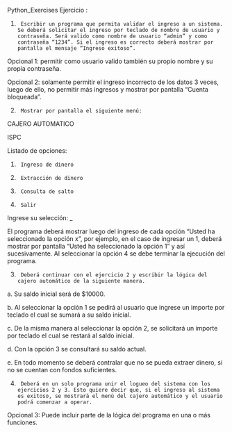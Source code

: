 Python_Exercises
Ejercicio :
1)      Escribir un programa que permita validar el ingreso a un sistema. Se deberá solicitar el ingreso por teclado de nombre de usuario y contraseña. Será valido como nombre de usuario “admin” y como contraseña “1234”. Si el ingreso es correcto deberá mostrar por pantalla el mensaje “Ingreso exitoso”.

Opcional 1: permitir como usuario valido también su propio nombre y su propia contraseña.

Opcional 2: solamente permitir el ingreso incorrecto de los datos 3 veces, luego de ello, no permitir más ingresos y mostrar por pantalla “Cuenta bloqueada”.

2)      Mostrar por pantalla el siguiente menú:

CAJERO AUTOMATICO

ISPC

Listado de opciones:

1)      Ingreso de dinero

2)      Extracción de dinero

3)      Consulta de salto

4)      Salir

Ingrese su selección: _

El programa deberá mostrar luego del ingreso de cada opción “Usted ha seleccionado la opción x”, por ejemplo, en el caso de ingresar un 1, deberá mostrar por pantalla “Usted ha seleccionado la opción 1” y así sucesivamente. Al seleccionar la opción 4 se debe terminar la ejecución del programa.

3)      Deberá continuar con el ejercicio 2 y escribir la lógica del cajero automático de la siguiente manera.

a.       Su saldo inicial será de $10000.

b.       Al seleccionar la opción 1 se pedirá al usuario que ingrese un importe por teclado el cual se sumará a su saldo inicial.

c.       De la misma manera al seleccionar la opción 2, se solicitará un importe por teclado el cual se restará al saldo inicial.

d.       Con la opción 3 se consultará su saldo actual.

e.       En todo momento se deberá contralar que no se pueda extraer dinero, si no se cuentan con fondos suficientes.

4)      Deberá en un solo programa unir el logueo del sistema con los ejercicios 2 y 3. Esto quiere decir que, si el ingreso al sistema es exitoso, se mostrará el menú del cajero automático y el usuario podrá comenzar a operar.

Opcional 3: Puede incluir parte de la lógica del programa en una o más funciones.

